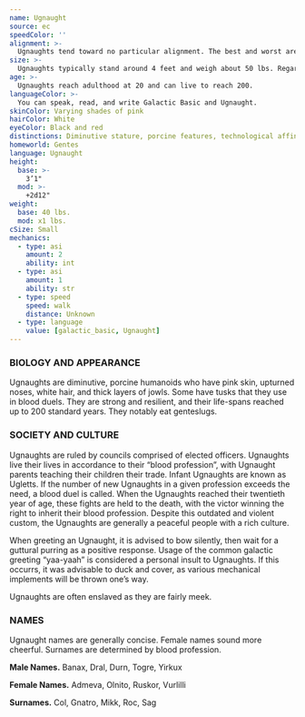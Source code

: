 ```yaml
---
name: Ugnaught
source: ec
speedColor: ''
alignment: >-
  Ugnaughts tend toward no particular alignment. The best and worst are found among them.
size: >-
  Ugnaughts typically stand around 4 feet and weigh about 50 lbs. Regardless of your position in that range, your size is Small.
age: >-
  Ugnaughts reach adulthood at 20 and can live to reach 200.
languageColor: >-
  You can speak, read, and write Galactic Basic and Ugnaught. 
skinColor: Varying shades of pink
hairColor: White
eyeColor: Black and red
distinctions: Diminutive stature, porcine features, technological affinity
homeworld: Gentes
language: Ugnaught
height:
  base: >-
    3’1"
  mod: >-
    +2d12"
weight:
  base: 40 lbs.
  mod: x1 lbs.
cSize: Small
mechanics:
  - type: asi
    amount: 2
    ability: int
  - type: asi
    amount: 1
    ability: str
  - type: speed
    speed: walk
    distance: Unknown
  - type: language
    value: [galactic_basic, Ugnaught]
---
```

### BIOLOGY AND APPEARANCE
Ugnaughts are diminutive, porcine humanoids who have pink skin, upturned noses, white hair, and thick layers of jowls. Some have tusks that they use in blood duels. They are strong and resilient, and their life-spans reached up to 200 standard years. They notably eat genteslugs.

### SOCIETY AND CULTURE
Ugnaughts are ruled by councils comprised of elected officers. Ugnaughts live their lives in accordance to their “blood profession”, with Ugnaught parents teaching their children their trade. Infant Ugnaughts are known as Ugletts. If the number of new Ugnaughts in a given profession exceeds the need, a blood duel is called. When the Ugnaughts reached their twentieth year of age, these fights are held to the death, with the victor winning the right to inherit their blood profession. Despite this outdated and violent custom, the Ugnaughts are generally a peaceful people with a rich culture.

When greeting an Ugnaught, it is advised to bow silently, then wait for a guttural purring as a positive response. Usage of the common galactic greeting “yaa-yaah” is considered a personal insult to Ugnaughts. If this occurrs, it was advisable to duck and cover, as various mechanical implements will be thrown one’s way.

Ugnaughts are often enslaved as they are fairly meek.

### NAMES
Ugnaught names are generally concise. Female names sound more cheerful. Surnames are determined by blood profession.

__Male Names.__ Banax, Dral, Durn, Togre, Yirkux

__Female Names.__ Admeva, Olnito, Ruskor, Vurlilli

__Surnames.__ Col, Gnatro, Mikk, Roc, Sag



    